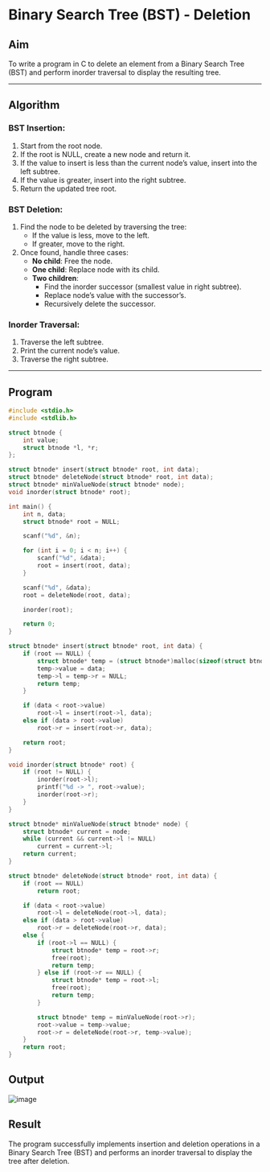 # Binary Search Tree (BST) - Deletion

## Aim
To write a program in C to delete an element from a Binary Search Tree (BST) and perform inorder traversal to display the resulting tree.

---

## Algorithm

### BST Insertion:
1. Start from the root node.
2. If the root is NULL, create a new node and return it.
3. If the value to insert is less than the current node’s value, insert into the left subtree.
4. If the value is greater, insert into the right subtree.
5. Return the updated tree root.

### BST Deletion:
1. Find the node to be deleted by traversing the tree:
   - If the value is less, move to the left.
   - If greater, move to the right.
2. Once found, handle three cases:
   - **No child**: Free the node.
   - **One child**: Replace node with its child.
   - **Two children**:
     - Find the inorder successor (smallest value in right subtree).
     - Replace node’s value with the successor’s.
     - Recursively delete the successor.

### Inorder Traversal:
1. Traverse the left subtree.
2. Print the current node’s value.
3. Traverse the right subtree.

---

## Program

```c
#include <stdio.h>
#include <stdlib.h>

struct btnode {
    int value;
    struct btnode *l, *r;
};

struct btnode* insert(struct btnode* root, int data);
struct btnode* deleteNode(struct btnode* root, int data);
struct btnode* minValueNode(struct btnode* node);
void inorder(struct btnode* root);

int main() {
    int n, data;
    struct btnode* root = NULL;

    scanf("%d", &n);

    for (int i = 0; i < n; i++) {
        scanf("%d", &data);
        root = insert(root, data);
    }

    scanf("%d", &data);
    root = deleteNode(root, data);

    inorder(root);

    return 0;
}

struct btnode* insert(struct btnode* root, int data) {
    if (root == NULL) {
        struct btnode* temp = (struct btnode*)malloc(sizeof(struct btnode));
        temp->value = data;
        temp->l = temp->r = NULL;
        return temp;
    }

    if (data < root->value)
        root->l = insert(root->l, data);
    else if (data > root->value)
        root->r = insert(root->r, data);

    return root;
}

void inorder(struct btnode* root) {
    if (root != NULL) {
        inorder(root->l);
        printf("%d -> ", root->value);
        inorder(root->r);
    }
}

struct btnode* minValueNode(struct btnode* node) {
    struct btnode* current = node;
    while (current && current->l != NULL)
        current = current->l;
    return current;
}

struct btnode* deleteNode(struct btnode* root, int data) {
    if (root == NULL)
        return root;

    if (data < root->value)
        root->l = deleteNode(root->l, data);
    else if (data > root->value)
        root->r = deleteNode(root->r, data);
    else {
        if (root->l == NULL) {
            struct btnode* temp = root->r;
            free(root);
            return temp;
        } else if (root->r == NULL) {
            struct btnode* temp = root->l;
            free(root);
            return temp;
        }

        struct btnode* temp = minValueNode(root->r);
        root->value = temp->value;
        root->r = deleteNode(root->r, temp->value);
    }
    return root;
}
```

## Output

![image](https://github.com/user-attachments/assets/eaa88745-d7d8-4a4d-9196-ac394d84d96f)

## Result
The program successfully implements insertion and deletion operations in a Binary Search Tree (BST) and performs an inorder traversal to display the tree after deletion.
